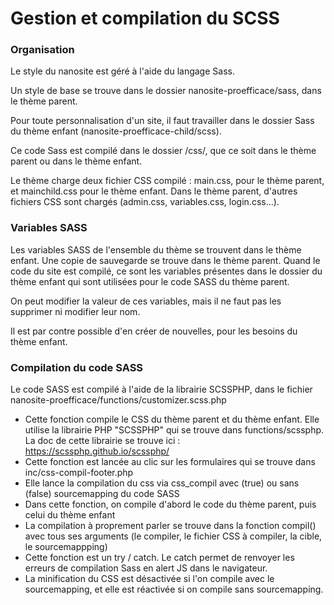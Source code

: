 # Gestion et compilation du SCSS

### **Organisation**

Le style du nanosite est géré à l'aide du langage Sass.&#x20;

Un style de base se trouve dans le dossier nanosite-proefficace/sass, dans le thème parent.

Pour toute personnalisation d'un site, il faut travailler dans le dossier Sass du thème enfant (nanosite-proefficace-child/scss).

Ce code Sass est compilé dans le dossier /css/, que ce soit dans le thème parent ou dans le thème enfant.&#x20;

Le thème charge deux fichier CSS compilé : main.css, pour le thème parent, et mainchild.css pour le thème enfant. Dans le thème parent, d'autres fichiers CSS sont chargés (admin.css, variables.css, login.css...).

### Variables SASS

Les variables SASS de l'ensemble du thème se trouvent dans le thème enfant. Une copie de sauvegarde se trouve dans le thème parent. Quand le code du site est compilé, ce sont les variables présentes dans le dossier du thème enfant qui sont utilisées pour le code SASS du thème parent.

On peut modifier la valeur de ces variables, mais il ne faut pas les supprimer ni modifier leur nom.

Il est par contre possible d'en créer de nouvelles, pour les besoins du thème enfant.

### Compilation du code SASS

Le code SASS est compilé à l'aide de la librairie SCSSPHP, dans le fichier nanosite-proefficace/functions/customizer.scss.php

* Cette fonction compile le CSS du thème parent et du thème enfant. Elle utilise la librairie PHP "SCSSPHP" qui se trouve dans functions/scssphp. La doc de cette librairie se trouve ici : https://scssphp.github.io/scssphp/
* Cette fonction est lancée au clic sur les formulaires qui se trouve dans inc/css-compil-footer.php
* Elle lance la compilation du css via css\_compil avec (true) ou sans (false) sourcemapping du code SASS
* Dans cette fonction, on compile d'abord le code du thème parent, puis celui du thème enfant
* La compilation à proprement parler se trouve dans la fonction compil() avec tous ses arguments (le compiler, le fichier CSS à compiler, la cible, le sourcemappping)
* Cette fonction est un try / catch. Le catch permet de renvoyer les erreurs de compilation Sass en alert JS dans le navigateur.
* La minification du CSS est désactivée si l'on compile avec le sourcemapping, et elle est réactivée si on compile sans sourcemapping.
